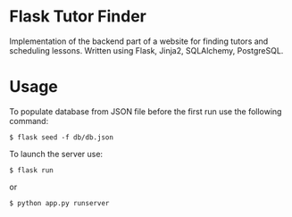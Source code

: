# Flask Tutor Finder

Implementation of the backend part of a website for finding tutors and scheduling lessons. Written using Flask, Jinja2, SQLAlchemy, PostgreSQL.

# Usage 
To populate database from JSON file before the first run use the following command:

`$ flask seed -f db/db.json`

To launch the server use:

`$ flask run`

or 

`$ python app.py runserver`
